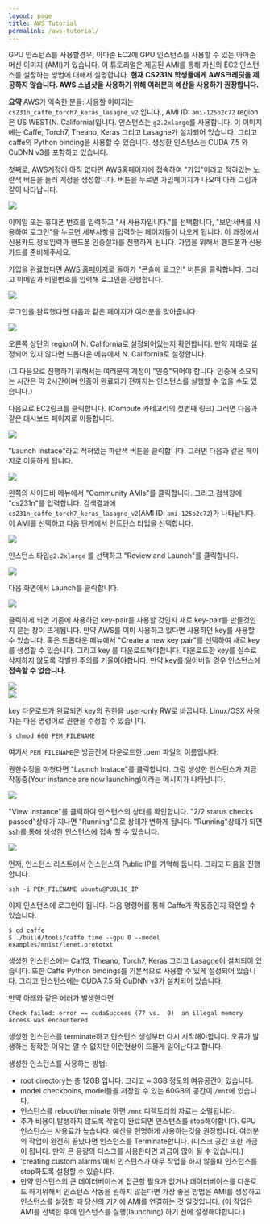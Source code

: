 ```yaml
---
layout: page
title: AWS Tutorial
permalink: /aws-tutorial/
---
```


GPU 인스턴스를 사용할경우, 아마존 EC2에 GPU 인스턴스를 사용할 수 있는 아마존 머신 이미지 (AMI)가 있습니다. 이 튜토리얼은 제공된 AMI를 통해 자신의 EC2 인스턴스를 설정하는 방법에 대해서 설명합니다. **현재 CS231N 학생들에게 AWS크레딧을 제공하지 않습니다. AWS 스냅샷을 사용하기 위해 여러분의 예산을 사용하기 권장합니다.**

**요약** AWS가 익숙한 분들: 사용할 이미지는
`cs231n_caffe_torch7_keras_lasagne_v2` 입니다., AMI ID: `ami-125b2c72` region은 US WEST(N. California)입니다. 인스턴스는 `g2.2xlarge`를 사용합니다. 이 이미지에는 Caffe, Torch7, Theano, Keras 그리고 Lasagne가 설치되어 있습니다. 그리고 caffe의 Python binding을 사용할 수 있습니다. 생성한 인스턴스는 CUDA 7.5 와 CuDNN v3를 포함하고 있습니다.

첫째로, AWS계정이 아직 없다면 [AWS홈페이지](http://aws.amazon.com/)에 접속하여 "가입"이라고 적혀있는 노란색 버튼을 눌러 계정을 생성합니다. 버튼을 누르면 가입페이지가 나오며 아래 그림과 같이 나타납니다.

<div class='fig figcenter fighighlight'>
  <img src='{{site.baseurl}}/assets/aws-signup.png'>
</div>

이메일 또는 휴대폰 번호를 입력하고 "새 사용자입니다."를 선택합니다, "보안서버를 사용하여 로그인"을 누르면  세부사항을 입력하는 페이지들이 나오게 됩니다. 이 과정에서 신용카드 정보입력과 핸드폰 인증절차를 진행하게 됩니다. 가입을 위해서 핸드폰과 신용카드를 준비해주세요.

가입을 완료했다면 [AWS 홈페이지](http://aws.amazon.com)로 돌아가 "콘솔에 로그인" 버튼을 클릭합니다. 그리고 이메일과 비밀번호를 입력해 로그인을 진행합니다.

<div class='fig figcenter fighighlight'>
  <img src='{{site.baseurl}}/assets/aws-signin.png'>
</div>

로그인을 완료했다면 다음과 같은 페이지가 여러분을 맞아줍니다.

<div class='fig figcenter fighighlight'>
  <img src='{{site.baseurl}}/assets/aws-homepage.png'>
</div>

오른쪽 상단의 region이 N. California로 설정되어있는지 확인합니다. 만약 제대로 설정되어 있지 않다면 드롭다운 메뉴에서 N. California로 설정합니다.

(그 다음으로 진행하기 위해서는 여러분의 계정이 "인증"되어야 합니다. 인증에 소요되는 시간은 약 2시간이며 인증이 완료되기 전까지는 인스턴스를 실행할 수 없을 수도 있습니다.)

다음으로 EC2링크를 클릭합니다. (Compute 카테고리의 첫번째 링크) 그러면 다음과 같은 대시보드 페이지로 이동합니다.

<div class='fig figcenter fighighlight'>
  <img src='{{site.baseurl}}/assets/ec2-dashboard.png'>
</div>

"Launch Instace"라고 적혀있는 파란색 버튼을 클릭합니다. 그러면 다음과 같은 페이지로 이동하게 됩니다.

<div class='fig figcenter fighighlight'>
  <img src='{{site.baseurl}}/assets/ami-selection.png'>
</div>

왼쪽의 사이드바 메뉴에서 "Community AMIs"를 클릭합니다. 그리고 검색창에 "cs231n"를 입력합니다. 검색결과에 `cs231n_caffe_torch7_keras_lasagne_v2`(AMI ID: `ami-125b2c72`)가 나타납니다. 이 AMI를 선택하고 다음 단게에서 인트턴스 타입을 선택합니다.

<div class='fig figcenter fighighlight'>
  <img src='{{site.baseurl}}/assets/community-AMIs.png'>
</div>

인스턴스 타입`g2.2xlarge` 를 선택하고 "Review and Launch"를 클릭합니다.

<div class='fig figcenter fighighlight'>
  <img src='{{site.baseurl}}/assets/instance-selection.png'>
</div>

다음 화면에서 Launch를 클릭합니다.

<div class='fig figcenter fighighlight'>
  <img src='{{site.baseurl}}/assets/launch-screen.png'>
</div>

클릭하게 되면 기존에 사용하던 key-pair를 사용할 것인지 새로 key-pair를 만들것인지 묻는 창이 뜨게됩니다. 만약 AWS를 이미 사용하고 있다면 사용하던 key를 사용할 수 있습니다. 혹은 드롭다운 메뉴에서 "Create a new key pair"를 선택하여 새로 key를 생성할 수 있습니다. 그리고 key 를 다운로드해야합니다. 다운로드한 key를 실수로 삭제하지 않도록 각별한 주의를 기울여야합니다. 만약 key를 잃어버릴 경우 인스턴스에 **접속할 수 없습니다.**

<div class='fig figcenter fighighlight'>
  <img src='{{site.baseurl}}/assets/key-pair.png'>
</div>

<div class='fig figcenter fighighlight'>
  <img src='{{site.baseurl}}/assets/key-pair-create.png'>
</div>

key 다운로드가 완료되면 key의 권한을 user-only RW로 바꿉니다. Linux/OSX 사용자는 다음 명령어로 권한을 수정할 수 있습니다.

~~~
$ chmod 600 PEM_FILENAME
~~~

여기서 `PEM_FILENAME`은 방금전에 다운로드한 .pem 파일의 이름입니다.

권한수정을 마쳤다면 "Launch Instace"를 클릭합니다. 그럼 생성한 인스턴스가 지금 작동중(Your instance are now launching)이라는 메시지가 나타납니다.


<div class='fig figcenter fighighlight'>
  <img src='{{site.baseurl}}/assets/launching-screen.png'>
</div>

"View Instance"를 클릭하여 인스턴스의 상태를 확인합니다. "2/2 status checks passed"상태가 지나면 "Running"으로 상태가 변하게 됩니다. "Running"상태가 되면 ssh를 통해 생성한 인스턴스에 접속 할 수 있습니다.

<div class='fig figcenter fighighlight'>
  <img src='{{site.baseurl}}/assets/instances-page.png'>
</div>

먼저, 인스턴스 리스트에서 인스턴스의 Public IP를 기억해 둡니다. 그리고 다음을 진행합니다.

~~~
ssh -i PEM_FILENAME ubuntu@PUBLIC_IP
~~~

이제 인스턴스에 로그인이 됩니다. 다음 명령어를 통해 Caffe가 작동중인지 확인할 수 있습니다.

~~~
$ cd caffe
$ ./build/tools/caffe time --gpu 0 --model examples/mnist/lenet.prototxt
~~~

생성한 인스턴스에는 Caff3, Theano, Torch7, Keras 그리고 Lasagne이 설치되어 있습니다. 또한 Caffe Python bindings를 기본적으로 사용할 수 있게 설정되어 있습니다. 그리고 인스턴스에는 CUDA 7.5 와 CuDNN v3가 설치되어 있습니다.

만약 아래와 같은 에러가 발생한다면

~~~
Check failed: error == cudaSuccess (77 vs.  0)  an illegal memory access was encountered
~~~

생성한 인스턴스를 terminate하고 인스턴스 생성부터 다시 시작해야합니다. 오류가 발생하는 정확한 이유는 알 수 없지만 이런현상이 드물게 일어난다고 합니다.

생성한 인스턴스를 사용하는 방법:

- root directory는 총 12GB 입니다. 그리고 ~ 3GB 정도의 여유공간이 있습니다.
- model checkpoins, model들을 저장할 수 있는 60GB의 공간이 `/mnt`에 있습니다.
- 인스턴스를 reboot/terminate 하면 `/mnt` 디렉토리의 자료는 소멸됩니다.
- 추가 비용이 발생하지 않도록 작업이 완료되면 인스턴스를 stop해야합니다. GPU 인스턴스는 사용료가 높습니다. 예산을 현명하게 사용하는것을 권장합니다. 여러분의 작업이 완전히 끝났다면 인스턴스를 Terminate합니다. (디스크 공간 또한 과금이 됩니다. 만약 큰 용량의 디스크를 사용한다면 과금이 많이 될 수 있습니다.)
- 'creating custom alarms'에서 인스턴스가 아무 작업을 하지 않을때 인스턴스를 stop하도록 설정할 수 있습니다.
- 만약 인스턴스의 큰 데이터베이스에 접근할 필요가 없거나 데이터베이스를 다운로드 하기위해서 인스턴스 작동을 원하지 않는다면 가장 좋은 방법은 AMI를 생성하고 인스턴스를 설정할 때 당신의 기기에 AMI를 연결하는 것 일것입니다. (이 작업은 AMI를 선택한 후에 인스턴스를 실행(launching) 하기 전에 설정해야합니다.) 